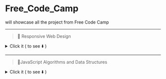 # Free_Code_Camp
will showcase all the project from Free Code Camp


---

>📍 Responsive Web Design

<details>
<summary>Click it ( to see ⬇️ )</summary>
  
---
 
| Project #            | Project Name           |                                                      Repository                                                              | Live Preview                                                                                    |
|----------------------|------------------------|------------------------------------------------------------------------------------------------------------------------------|-------------------------------------------------------------------------------------------------|
|     1                |  Cat Photo App         | [link]( )                                                                                                                    |     [Demo]( )                                                                                   |
|     2                |  Cafe Menu             | [link]( )                                                                                                                    |     [Demo]( )                                                                                   |
|     3                |  Set Colored Markers   | [link]( )                                                                                                                    |     [Demo]( )                                                                                   | 
|     4                |  Survey Form           | [link]( )                                                                                                                    |     [Demo]( )                                                                                   | 
|     5                |  Rothko Painting       | [link]( )                                                                                                                    |     [Demo]( )                                                                                   | 
|     6                |  Nutrition Label       | [link]( )                                                                                                                    |     [Demo]( )                                                                                   | 
|     7                |  Building a Quiz       | [link]( )                                                                                                                    |     [Demo]( )                                                                                   | 
|     8                |  Tribute Page          | [link]( )                                                                                                                    |     [Demo]( )                                                                                   | 
|     9                |                        | [link]( )                                                                                                                    |     [Demo]( )                                                                                   | 
|     10               |                        | [link]( )                                                                                                                    |     [Demo]( )                                                                                   | 
|     11               |                        | [link]( )                                                                                                                    |     [Demo]( )                                                                                   | 
|     12               |                        | [link]( )                                                                                                                    |     [Demo]( )                                                                                   | 
|     13               |                        | [link]( )                                                                                                                    |     [Demo]( )                                                                                   | 
|     14               |                        | [link]( )                                                                                                                    |     [Demo]( )                                                                                   |  
|     15               |                        | [link]( )                                                                                                                    |     [Demo]( )                                                                                   | 
|     16               |                        | [link]( )                                                                                                                    |     [Demo]( )                                                                                   | 
|     17               |                        | [link]( )                                                                                                                    |     [Demo]( )                                                                                   | 
|     18               |                        | [link]( )                                                                                                                    |     [Demo]( )                                                                                   | 


</details>

---

>📍JavaScript Algorithms and Data Structures
<details>

<summary>Click it ( to see ⬇️ )</summary>

---

| Project #            | Project Name           |                                                      Repository                                                              | Live Preview                                                                                    |
|----------------------|------------------------|------------------------------------------------------------------------------------------------------------------------------|-------------------------------------------------------------------------------------------------|
|     1                |                        | [link]( )                                                                                                                    |     [Demo]( )                                                                                   |
|     2                |                        | [link]( )                                                                                                                    |     [Demo]( )                                                                                   |
|     3                |                        | [link]( )                                                                                                                    |     [Demo]( )                                                                                   | 
|     4                |                        | [link]( )                                                                                                                    |     [Demo]( )                                                                                   | 
|     5                |                        | [link]( )                                                                                                                    |     [Demo]( )                                                                                   | 
|     6                |                        | [link]( )                                                                                                                    |     [Demo]( )                                                                                   | 
|     7                |                        | [link]( )                                                                                                                    |     [Demo]( )                                                                                   | 
|     8                |                        | [link]( )                                                                                                                    |     [Demo]( )                                                                                   | 
|     9                |                        | [link]( )                                                                                                                    |     [Demo]( )                                                                                   | 
|     10               |                        | [link]( )                                                                                                                    |     [Demo]( )                                                                                   | 
|     11               |                        | [link]( )                                                                                                                    |     [Demo]( )                                                                                   | 
|     12               |                        | [link]( )                                                                                                                    |     [Demo]( )                                                                                   | 
|     13               |                        | [link]( )                                                                                                                    |     [Demo]( )                                                                                   | 
|     14               |                        | [link]( )                                                                                                                    |     [Demo]( )                                                                                   |  
|     15               |                        | [link]( )                                                                                                                    |     [Demo]( )                                                                                   | 
|     16               |                        | [link]( )                                                                                                                    |     [Demo]( )                                                                                   | 
|     17               |                        | [link]( )                                                                                                                    |     [Demo]( )                                                                                   | 
|     18               |                        | [link]( )                                                                                                                    |     [Demo]( )                                                                                   | 

</details>

